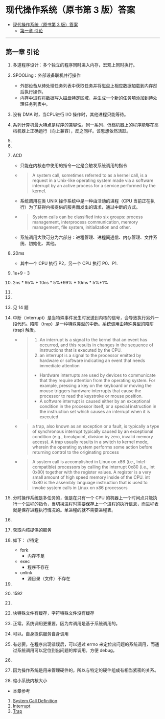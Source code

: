 # 现代操作系统（原书第 3 版）答案

<!-- TOC -->

- [现代操作系统（原书第 3 版）答案](#现代操作系统原书第-3-版答案)
    - [第一章 引论](#第一章-引论)

<!-- /TOC -->

---

## 第一章 引论


1. 多道程序设计：多个独立的程序同时进入内存，宏观上同时执行。
1. SPOOLing：外部设备联机并行操作
    - 外部设备从待处理任务列表中获取任务并将磁盘上相应数据加载到内存然后执行操作。
    - 内存中进程将数据写入磁盘特定区域，并生成一个新的任务项添加到待处理任务列表中。
1. 没有 DMA 时，当CPU进行 I/O 操作时，其他进程只能等待。
1. 系列计算机最大特点是程序的兼容性。同一系列，低档机器上的程序能够在高档机器上正确运行（向上兼容），反之同样。该思想依然活跃。
1.
1.
1. ACD
    - 只能在内核态中使用的指令一定是会触发系统调用的指令

    - > A system call, sometimes referred to as a kernel call, is a request in a Unix-like operating system made via a software interrupt by an active process for a service performed by the kernel.

    - 系统调用在类 UNIX 操作系统中是一种由活动的进程（CPU 当前正在执行）为了获得内核提供的服务而发出的请求，通过中断的方式。

    - > System calls can be classified into six groups: process management, interprocess communication, memory management, file system, initialization and other.

    - 系统调用大致可分为六部分：进程管理、进程间通信、内存管理、文件系统、初始化、其他。
1. 20ms
    - 其中一个 CPU 执行 P2，另一个 CPU 执行 P0、P1.
1. 1e+9 - 3
1. 2ns * 95% + 10ns * 5%*99% + 10ms * 5%*1%
1.
1.
1. 见 14 题
1. 中断（interrupt）是当特殊事件发生时发送到内核的信号，会导致执行另外一段代码。陷阱（trap）是一种特殊类型的中断。系统调用由特殊类型的陷阱(trap) 触发。
    - > 1. An interrupt is a signal to the kernel that an event has occurred, and this results in changes in the sequence of instructions that is executed by the CPU.
        > 1. an interrupt is a signal to the processor emitted by hardware or software indicating an event that needs immediate attention
        > - Hardware interrupts are used by devices to communicate that they require attention from the operating system. For example, pressing a key on the keyboard or moving the mouse triggers hardware interrupts that cause the processor to read the keystroke or mouse position.
        > - A software interrupt is caused either by an exceptional condition in the processor itself, or a special instruction in the instruction set which causes an interrupt when it is executed

    - >  a trap, also known as an exception or a fault, is typically a type of synchronous interrupt typically caused by an exceptional condition (e.g., breakpoint, division by zero, invalid memory access). A trap usually results in a switch to kernel mode, wherein the operating system performs some action before returning control to the originating process

    - > A system call is accomplished in Linux on x86 (i.e., Intel-compatible) processors by calling the interrupt 0x80 (i.e., int 0x80) together with the register values. A register is a very small amount of high speed memory inside of the CPU. int 0x80 is the assembly language instruction that is used to invoke system calls in Linux on x86 processors

1. 分时操作系统是多任务的，但是在只有一个 CPU 的机器上一个时间点只能执行一个进程的指令，当切换进程时需要保存上一个进程的执行信息，而进程表就是保存进程执行情况的。单进程的就不需要进程表。
1.
1. 获取内核提供的服务
1. 如下： //待定
    - fork
        - 内存不足
    - exec
        - 程序不存在
    - unlink
        - 源目录（文件）不存在
1.
1. 1592
1.
1. 块特殊文件有缓存，字符特殊文件没有缓存
1. 正常。系统调用更重要，因为库调用是基于系统调用的。
1. 可以。自身提供服务自身调用
1. 有必要。在程序出现错误后，可以通过 errno 来定位出问题的系统调用，而通过系统调用可以定位到出问题的库调用，方便 debug。
1.
1. 因为操作系统是用来管理硬件的，所以与特定的硬件组成有相当紧密的关系。
1. 缩小系统内核大小

- 本章参考

1. [System Call Definition](http://www.linfo.org/system_call.html)
1. [Interrupt](https://en.wikipedia.org/wiki/Interrupt)
1. [Trap](https://en.wikipedia.org/wiki/Trap_%28computing%29)

